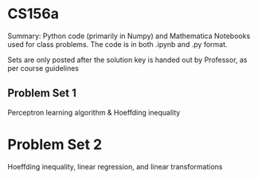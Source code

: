 # CS156a
Summary: Python code (primarily in Numpy) and Mathematica Notebooks used for class problems.
The code is in both .ipynb and .py format.

Sets are only posted after the solution key is handed out by Professor, as per course guidelines

## Problem Set 1
Perceptron learning algorithm & Hoeffding inequality

# Problem Set 2
Hoeffding inequality, linear regression, and linear transformations
